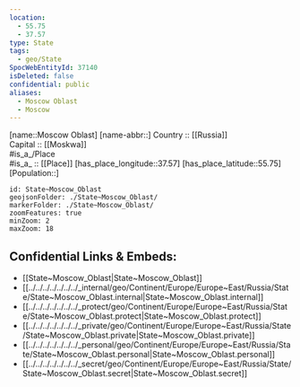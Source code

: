 ```yaml
---
location:
  - 55.75
  - 37.57
type: State
tags:
  - geo/State
SpocWebEntityId: 37140
isDeleted: false
confidential: public
aliases:
  - Moscow Oblast
  - Moscow 
---
```

[name::Moscow Oblast] 
[name-abbr::] 
Country :: [[Russia]]  
Capital :: [[Moskwa]]  
#is_a_/Place  
#is_a_ :: [[Place]] 
[has_place_longitude::37.57] 
[has_place_latitude::55.75] 
[Population::] 



```leaflet
id: State~Moscow_Oblast
geojsonFolder: ./State~Moscow_Oblast/
markerFolder: ./State~Moscow_Oblast/
zoomFeatures: true 
minZoom: 2 
maxZoom: 18
```


## Confidential Links & Embeds: 
- [[State~Moscow_Oblast|State~Moscow_Oblast]]  
- [[../../../../../../../_internal/geo/Continent/Europe/Europe~East/Russia/State/State~Moscow_Oblast.internal|State~Moscow_Oblast.internal]] 
- [[../../../../../../../_protect/geo/Continent/Europe/Europe~East/Russia/State/State~Moscow_Oblast.protect|State~Moscow_Oblast.protect]] 
- [[../../../../../../../_private/geo/Continent/Europe/Europe~East/Russia/State/State~Moscow_Oblast.private|State~Moscow_Oblast.private]] 
- [[../../../../../../../_personal/geo/Continent/Europe/Europe~East/Russia/State/State~Moscow_Oblast.personal|State~Moscow_Oblast.personal]] 
- [[../../../../../../../_secret/geo/Continent/Europe/Europe~East/Russia/State/State~Moscow_Oblast.secret|State~Moscow_Oblast.secret]] 
